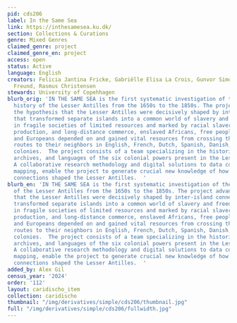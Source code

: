 ```yaml
---
pid: cds206
label: In the Same Sea
link: https://inthesamesea.ku.dk/
section: Collections & Curations
genre: Mixed Genres
claimed_genre: project
claimed_genre_en: project
access: open
status: Active
language: English
creators: Felicia Jantina Fricke, Gabriëlle Elisa La Crois, Gunvor Simonsen, Heather
  Freund, Rasmus Christensen
stewards: University of Copehhagen
blurb_orig: 'IN THE SAME SEA is the first systematic investigation of the combined
  history of the Lesser Antilles from the 1650s to the 1850s. The project advances
  the hypothesis that the Lesser Antilles were decisively shaped by inter-island connections
  that transformed separate islands into a common world of slavery and freedom. Living
  in fragile societies of limited resources and marked by racial slavery, plantation
  production, and long-distance commerce, enslaved Africans, free people of color,
  and Europeans depended on and gained vital resources from crossing the short sea
  routes to their neighbors in English, French, Dutch, Spanish, Danish, and Swedish
  colonies.  The project consists of a team specializing in the historiographies,
  archives, and languages of the six colonial powers present in the Lesser Antilles.
  A collaborative research methodology and digital solutions to data collection and
  mapping, enable the project to generate crucial new knowledge of how inter-island
  connections shaped the Lesser Antilles.  '
blurb_en: 'IN THE SAME SEA is the first systematic investigation of the combined history
  of the Lesser Antilles from the 1650s to the 1850s. The project advances the hypothesis
  that the Lesser Antilles were decisively shaped by inter-island connections that
  transformed separate islands into a common world of slavery and freedom. Living
  in fragile societies of limited resources and marked by racial slavery, plantation
  production, and long-distance commerce, enslaved Africans, free people of color,
  and Europeans depended on and gained vital resources from crossing the short sea
  routes to their neighbors in English, French, Dutch, Spanish, Danish, and Swedish
  colonies.  The project consists of a team specializing in the historiographies,
  archives, and languages of the six colonial powers present in the Lesser Antilles.
  A collaborative research methodology and digital solutions to data collection and
  mapping, enable the project to generate crucial new knowledge of how inter-island
  connections shaped the Lesser Antilles.  '
added_by: Alex Gil
census_year: '2024'
order: '112'
layout: caridischo_item
collection: caridischo
thumbnail: "/img/derivatives/simple/cds206/thumbnail.jpg"
full: "/img/derivatives/simple/cds206/fullwidth.jpg"
---
```

